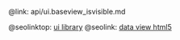 @link: api/ui.baseview_isvisible.md

@seolinktop: [ui library](https://webix.com)
@seolink: [data view html5](https://webix.com/widget/dataview/)
